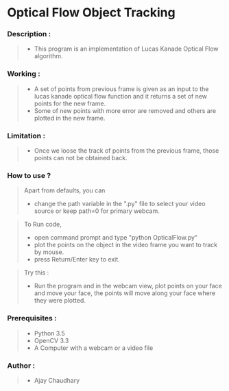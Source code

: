 # Optical Flow Object Tracking


### Description :
> * This program is an implementation of Lucas Kanade Optical Flow algorithm.


### Working :  
> * A set of points from previous frame is given as an input to the lucas kanade optical flow function and it returns a set of new points for the new frame.
> * Some of new points with more error are removed and others are plotted in the new frame.


### Limitation : 
> * Once we loose the track of points from the previous frame, those points can not be obtained back.

### How to use ?
> Apart from defaults, you can
> * change the path variable in the ".py" file to select your video source or keep path=0 for primary webcam. 

> To Run code, 
> * open command prompt and type "python OpticalFlow.py" 
> * plot the points on the object in the video frame you want to track by mouse.
> * press Return/Enter key to exit.

> Try this :
> * Run the program and in the webcam view, plot points on your face and move your face, the points will move along your face where they were plotted. 


### Prerequisites : 
> * Python 3.5
> * OpenCV 3.3
> * A Computer with a webcam or a video file

### Author :
> * Ajay Chaudhary
